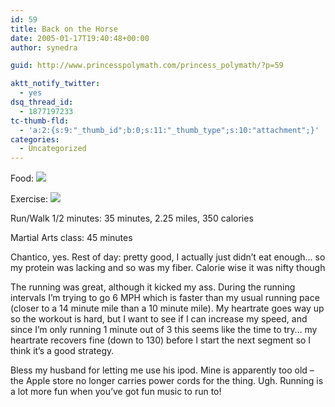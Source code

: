 ```yaml
---
id: 59
title: Back on the Horse
date: 2005-01-17T19:40:48+00:00
author: synedra

guid: http://www.princesspolymath.com/princess_polymath/?p=59

aktt_notify_twitter:
  - yes
dsq_thread_id:
  - 1877197233
tc-thumb-fld:
  - 'a:2:{s:9:"_thumb_id";b:0;s:11:"_thumb_type";s:10:"attachment";}'
categories:
  - Uncategorized
---
```

Food: ![](http://fitness.domestigirl.com/images/stars_3_40.gif)
  
Exercise: ![](http://fitness.domestigirl.com/images/stars_3_50.gif)
  
Run/Walk 1/2 minutes: 35 minutes, 2.25 miles, 350 calories
  
Martial Arts class: 45 minutes
  
Chantico, yes. Rest of day: pretty good, I actually just didn&#8217;t eat enough&#8230; so my protein was lacking and so was my fiber. Calorie wise it was nifty though
  
The running was great, although it kicked my ass. During the running intervals I&#8217;m trying to go 6 MPH which is faster than my usual running pace (closer to a 14 minute mile than a 10 minute mile). My heartrate goes way up so the workout is hard, but I want to see if I can increase my speed, and since I&#8217;m only running 1 minute out of 3 this seems like the time to try&#8230; my heartrate recovers fine (down to 130) before I start the next segment so I think it&#8217;s a good strategy.
  
Bless my husband for letting me use his ipod. Mine is apparently too old &#8211; the Apple store no longer carries power cords for the thing. Ugh. Running is a lot more fun when you&#8217;ve got fun music to run to!